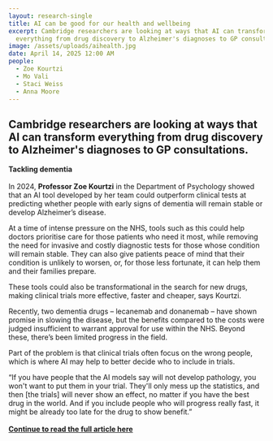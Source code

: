 ```yaml
---
layout: research-single
title: AI can be good for our health and wellbeing
excerpt: Cambridge researchers are looking at ways that AI can transform
  everything from drug discovery to Alzheimer's diagnoses to GP consultations.
image: /assets/uploads/aihealth.jpg
date: April 14, 2025 12:00 AM
people:
  - Zoe Kourtzi
  - Mo Vali
  - Staci Weiss
  - Anna Moore
---
```

## **Cambridge researchers are looking at ways that AI can transform everything from drug discovery to Alzheimer's diagnoses to GP consultations.**

**Tackling dementia**\
\
In 2024, **Professor Zoe Kourtzi** in the Department of Psychology showed that an AI tool developed by her team could outperform clinical tests at predicting whether people with early signs of dementia will remain stable or develop Alzheimer’s disease. 

At a time of intense pressure on the NHS, tools such as this could help doctors prioritise care for those patients who need it most, while removing the need for invasive and costly diagnostic tests for those whose condition will remain stable. They can also give patients peace of mind that their condition is unlikely to worsen, or, for those less fortunate, it can help them and their families prepare. 

These tools could also be transformational in the search for new drugs, making clinical trials more effective, faster and cheaper, says Kourtzi. 

Recently, two dementia drugs – lecanemab and donanemab – have shown promise in slowing the disease, but the benefits compared to the costs were judged insufficient to warrant approval for use within the NHS. Beyond these, there’s been limited progress in the field. 

Part of the problem is that clinical trials often focus on the wrong people, which is where AI may help to better decide who to include in trials. 

“If you have people that the AI models say will not develop pathology, you won't want to put them in your trial. They'll only mess up the statistics, and then \[the trials] will never show an effect, no matter if you have the best drug in the world. And if you include people who will progress really fast, it might be already too late for the drug to show benefit.” \
\
**[Continue to read the full article here](https://www.cam.ac.uk/stories/ai-and-health)**